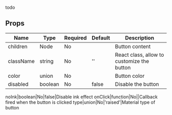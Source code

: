 todo

Props
-----

Name | Type | Required | Default | Description
-----|------|----------|---------|------------
children|Node|No||Button content
className|string|No|''|React class, allow to customize the button
color|union|No||Button color
disabled|boolean|No|false|Disable the button

noInk|boolean|No|false|Disable ink effect
onClick|function|No||Callback fired when the button is clicked
type|union|No|'raised'|Material type of button